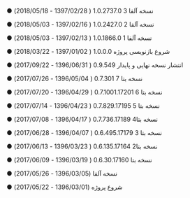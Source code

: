 ﻿● نسخه آلفا 3    1.0.2737.0	( 1397/02/28 - 2018/05/18)

● نسخه آلفا 2    1.0.2427.0	( 1397/02/16 - 2018/05/03)

● نسخه آلفا 1    1.0.1866.0	( 1397/02/13 - 2018/05/03)

● شروع بازنویسی پروژه    1.0.0.0	( 1397/01/02 - 2018/03/22)

● انتشار نسخه نهایی و پایدار    0.9.549	( 1396/06/31 - 2017/09/22)

● نسخه بتا 7	0.7.301 	( 1396/05/04 - 2017/07/26)

● نسخه بتا 6	0.7.1001.17201	( 1396/04/29 - 2017/07/20)

● نسخه بتا 5	0.7.829.17195	( 1396/04/23 - 2017/07/14)

● نسخه بتا4		0.7.736.17189	( 1396/04/17 - 2017/07/08)

● نسخه بتا 3		0.6.495.17179	( 1396/04/07 - 2017/06/28)

● نسخه بتا2		0.6.135.17164	( 1396/03/23 - 2017/06/13)

● نسخه بتا	0.6.30.17160	( 1396/03/19 - 2017/06/09)

● نسخه آلفا	(1396/03/05 - 2017/05/26)

● شروع پروژه	(1396/03/01 - 2017/05/22)